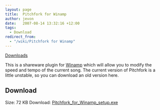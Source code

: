 ```yaml
---
layout: page
title:  Pitchfork for Winamp
author: jevon
date:   2007-08-14 13:32:16 +12:00
tags:
  - Download
redirect_from:
  - "/wiki/Pitchfork for Winamp"
---
```


[Downloads](Downloads.md)

This is a shareware plugin for [Winamp](Winamp.md) which will allow you to modify the speed and tempo of the current song. The current version of Pitchfork is a little unstable, so you can download an old version here.

## Download
Size: 72 KB
Download: <a href="https://github.com/soundasleep/jevon.org/releases/download/old-files/Pitchfork_for_Winamp_setup.exe">Pitchfork_for_Winamp_setup.exe</a>
